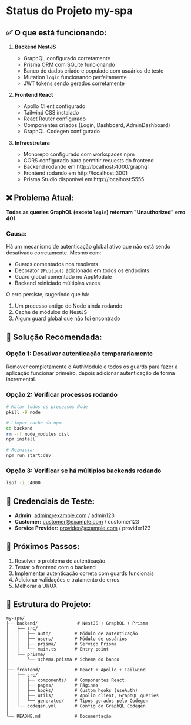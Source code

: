 # Status do Projeto my-spa

## ✅ **O que está funcionando:**

1. **Backend NestJS**
   - GraphQL configurado corretamente
   - Prisma ORM com SQLite funcionando
   - Banco de dados criado e populado com usuários de teste
   - Mutation `login` funcionando perfeitamente
   - JWT tokens sendo gerados corretamente

2. **Frontend React**
   - Apollo Client configurado
   - Tailwind CSS instalado
   - React Router configurado
   - Componentes criados (Login, Dashboard, AdminDashboard)
   - GraphQL Codegen configurado

3. **Infraestrutura**
   - Monorepo configurado com workspaces npm
   - CORS configurado para permitir requests do frontend
   - Backend rodando em http://localhost:4000/graphql
   - Frontend rodando em http://localhost:3001
   - Prisma Studio disponível em http://localhost:5555

## ❌ **Problema Atual:**

**Todas as queries GraphQL (exceto `login`) retornam "Unauthorized" erro 401**

### Causa:
Há um mecanismo de autenticação global ativo que não está sendo desativado corretamente. Mesmo com:
- Guards comentados nos resolvers
- Decorator `@Public()` adicionado em todos os endpoints
- Guard global comentado no AppModule
- Backend reiniciado múltiplas vezes

O erro persiste, sugerindo que há:
1. Um processo antigo do Node ainda rodando
2. Cache de módulos do NestJS
3. Algum guard global que não foi encontrado

## 🔧 **Solução Recomendada:**

### Opção 1: Desativar autenticação temporariamente
Remover completamente o AuthModule e todos os guards para fazer a aplicação funcionar primeiro, depois adicionar autenticação de forma incremental.

### Opção 2: Verificar processos rodando
```bash
# Matar todos os processos Node
pkill -9 node

# Limpar cache do npm
cd backend
rm -rf node_modules dist
npm install

# Reiniciar
npm run start:dev
```

### Opção 3: Verificar se há múltiplos backends rodando
```bash
lsof -i :4000
```

## 📝 **Credenciais de Teste:**

- **Admin:** admin@example.com / admin123
- **Customer:** customer@example.com / customer123
- **Service Provider:** provider@example.com / provider123

## 🚀 **Próximos Passos:**

1. Resolver o problema de autenticação
2. Testar o frontend com o backend
3. Implementar autenticação correta com guards funcionais
4. Adicionar validações e tratamento de erros
5. Melhorar a UI/UX

## 📂 **Estrutura do Projeto:**

```
my-spa/
├── backend/               # NestJS + GraphQL + Prisma
│   ├── src/
│   │   ├── auth/         # Módulo de autenticação
│   │   ├── users/        # Módulo de usuários
│   │   ├── prisma/       # Serviço Prisma
│   │   └── main.ts       # Entry point
│   └── prisma/
│       └── schema.prisma # Schema do banco
│
├── frontend/             # React + Apollo + Tailwind
│   ├── src/
│   │   ├── components/   # Componentes React
│   │   ├── pages/        # Páginas
│   │   ├── hooks/        # Custom hooks (useAuth)
│   │   ├── utils/        # Apollo client, GraphQL queries
│   │   └── generated/    # Tipos gerados pelo Codegen
│   └── codegen.yml       # Config do GraphQL Codegen
│
└── README.md             # Documentação
```

